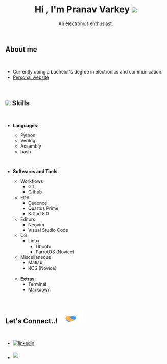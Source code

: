 <h1 align="center"><b>Hi , I'm Pranav Varkey </b><img src="https://media.giphy.com/media/hvRJCLFzcasrR4ia7z/giphy.gif" width="35"></h1>

<p align="center">
An electronics enthusiast.
</p>

<br>

## **About me**

<br>

- Currently doing a bachelor's degree in electronics and communication.
- [Personal website](https://daedaleus.vercel.app/)

<br>

## <img src="https://media2.giphy.com/media/QssGEmpkyEOhBCb7e1/giphy.gif?cid=ecf05e47a0n3gi1bfqntqmob8g9aid1oyj2wr3ds3mg700bl&rid=giphy.gif" width ="25"><b> Skills</b>
<br>

<p align="center">

- **Languages**:
    
    - Python
    - Verilog
    - Assembly
    - bash

<br>

- **Softwares and Tools**:
	- Workflows
	    - Git
	    - Github
	- EDA
	    - Cadence
	    - Quartus Prime
	    - KiCad 8.0
	- Editors
	    - Neovim
	    - Visual Studio Code
	- OS
	    - Linux
	    	- Ubuntu
	     	- ParrotOS (Novice)
	- Miscellaneous
	    - Matlab
	    - ROS (Novice)
	  
	<br>
	
	- **Extras**:
	    - Terminal
	    - Markdown
	  
	</p>

<br>

## <b> Let's Connect..!</b><img src="https://github.com/0xAbdulKhalid/0xAbdulKhalid/raw/main/assets/mdImages/handshake.gif" width ="80">
<br>
<div align='left'>

<ul>

<li>
<a href="https://www.linkedin.com/in/pranav-t-v-739a95270/" target="_blank">
<img src="https://img.shields.io/badge/linkedin: PranavTV-%2300acee.svg?color=405DE6&style=for-the-badge&logo=linkedin&logoColor=white" alt=linkedin style="margin-bottom: 5px;"/>
</a>
</li>

<br>

<li>
<a href="mailto:varkeypranav@gmail.com" target="_blank">
<img src="https://img.shields.io/badge/gmail:  varkeyPranav-%23EA4335.svg?style=for-the-badge&logo=gmail&logoColor=white" t=mail style="margin-bottom: 5px;" />
</a>
</li>
	
</ul>
</div>

